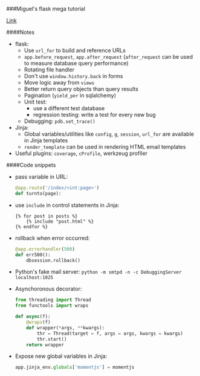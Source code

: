 <!-- 
.. link: 
.. description: 
.. tags: Code
.. date: 2014/02/23 17:01:52
.. title: Miguel's flask mega tutorial
.. slug: miguels-flask-mega-tutorial
-->

###Miguel's flask mega tutorial

[Link](http://blog.miguelgrinberg.com/post/the-flask-mega-tutorial-part-i-hello-world)


####Notes

* flask:
	* Use `url_for` to build and reference URLs
	* `app.before_request`, `app.after_request` (`after_request` can be used to measure database query performance)
	* Rotating file handler
	* Don't use `window.history.back` in forms
	* Move logic away from `views`
	* Better return query objects than query results
	* Pagination (`yield_per` in sqlalchemy)
	* Unit test: 
		* use a different test database
		* regression testing: write a test for every new bug
	* Debugging: `pdb.set_trace()`
* Jinja:
	* Global variables/utilities like `config`, `g`, `session`, `url_for` are available in Jinja templates
	* `render_template` can be used in rendering HTML email templates
* Useful plugins: `coverage`, `cProfile`, werkzeug profiler


####Code snippets

* pass variable in URL:
	
	```python
	@app.route('/index/<int:page>')
	def turnto(page):
	```

* use `include` in control statements in Jinja:

	```
	{% for post in posts %}
	    {% include "post.html" %}
	{% endfor %}
	```

* rollback when error occurred:

	```python
	@app.errorhandler(500)
	def err500():
		dbsession.rollback()
	```

* Python's fake mail server: `python -m smtpd -n -c DebuggingServer localhost:1025`
* Asynchoronous decorator:

	```python
	from threading import Thread
	from functools import wraps
	
	def async(f):
		@wraps(f)
		def wrapper(*args, **kwargs):
			thr = Thread(target = f, args = args, kwargs = kwargs)
			thr.start()
		return wrapper
	```

* Expose new global variables in Jinja:

	```python
	app.jinja_env.globals['momentjs'] = momentjs
	```
